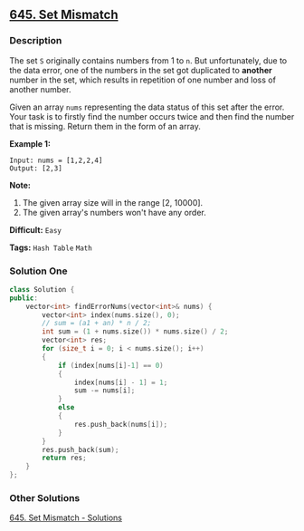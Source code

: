 ## [645. Set Mismatch](https://leetcode.com/problems/set-mismatch/tabs/description)

### Description

The set `S` originally contains numbers from 1 to `n`. But unfortunately, due to the data error, one of the numbers in the set got duplicated to **another** number in the set, which results in repetition of one number and loss of another number.

Given an array `nums` representing the data status of this set after the error. Your task is to firstly find the number occurs twice and then find the number that is missing. Return them in the form of an array.

**Example 1:**

```
Input: nums = [1,2,2,4]
Output: [2,3]

```

**Note:**

1. The given array size will in the range [2, 10000].
2. The given array's numbers won't have any order.

**Difficult:** `Easy`

**Tags:** `Hash Table` `Math`

### Solution One

```c++
class Solution {
public:
    vector<int> findErrorNums(vector<int>& nums) {
        vector<int> index(nums.size(), 0);
        // sum = (a1 + an) * n / 2;
        int sum = (1 + nums.size()) * nums.size() / 2;
        vector<int> res;
        for (size_t i = 0; i < nums.size(); i++)
        {
            if (index[nums[i]-1] == 0)
            {
                index[nums[i] - 1] = 1;
                sum -= nums[i];
            }
            else
            {
                res.push_back(nums[i]);
            }
        }
        res.push_back(sum);
        return res;
    }
};
```

### Other Solutions

[645. Set Mismatch - Solutions](https://leetcode.com/problems/set-mismatch/solution/)

